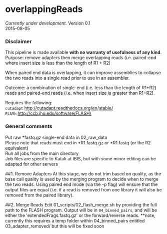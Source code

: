 # overlappingReads
*Currently under development.*
Version 0.1  
2015-08-05

### Disclaimer
This pipeline is made available **with no warranty of usefulness of any kind**.  
Purpose: remove adapters then merge overlapping reads (i.e. paired-end where insert size is less than the length of R1 + R2)

When paired end data is overlapping, it can improve assemblies to collapse the two reads into a single read
prior to use in an assembler.

Outcome: a combination of single-end (i.e. less than the length of R1+R2) reads and paired-end reads (i.e. when insert size is greater than R1+R2).

Requires the following:  
`cutadapt`         http://cutadapt.readthedocs.org/en/stable/  
`FLASh`            http://ccb.jhu.edu/software/FLASH/ 

### General comments
Put raw *fastq.gz single-end data in 02_raw_data  
Please note that reads must end in *R1.fastq.gz or *R1.fastq (or the R2 equivalent)  
Run all jobs from the main directory  
Job files are specific to Katak at IBIS, but with some minor editing can be adapted for other servers  

##1. Remove Adapters
At this stage, we do not trim based on quality, as the base call quality is used by the merging program to decide when to merge the two reads. Using paired end mode (via the -p flag) will ensure that the output files are equal (i.e. if a read is removed from one library it will also be removed from the paired library).



##2. Merge Reads
Edit 01_scripts/02_flash_merge.sh by providing the full path to the FLASH program.
Output will be in `04_binned_pairs`, and will be either the 'extendedFrags.fastq.gz' or the forward/reverse reads. 
**note, currently this requires a temp folder within 04_binned_pairs entitled 03_adapter_removed/ but this will be fixed soon





